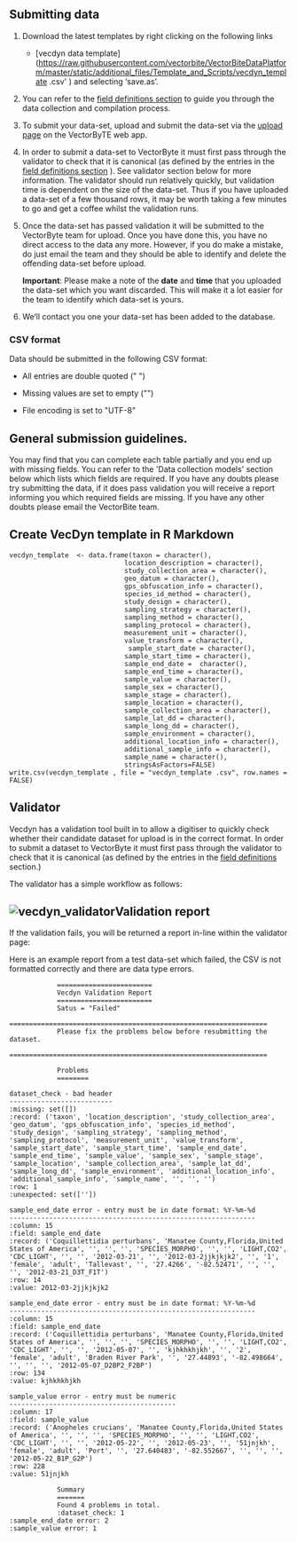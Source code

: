 ## Submitting data

1. Download the latest templates by right clicking on the following links

    - [vecdyn data template](https://raw.githubusercontent.com/vectorbite/VectorBiteDataPlatform/master/static/additional_files/Template_and_Scripts/vecdyn_template .csv' ) and selecting ‘save.as’.
    
2. You can refer to the [field definitions section](https://vectorbitedataplatform.readthedocs.io/en/latest/vecdyn/field_definitions/) to guide you through the data collection and compilation process.

3. To submit your data-set, upload and submit the data-set via the [upload page](https://www.vectorbyte.org/vecdyn/submit_vecdyn_data) on the VectorByTE web app.

4. In order to submit a data-set to VectorByte it must first pass through the validator to check that it is canonical (as defined by the entries in the [field definitions section](https://vectorbitedataplatform.readthedocs.io/en/latest/vecdyn/field_definitions/) ). See validator section below for more information. The validator should run relatively quickly, but validation time is dependent on the size of the data-set. Thus if you have uploaded a data-set of a few thousand rows, it may be worth taking a few minutes to go and get a coffee whilst the validation runs.

5. Once the data-set has passed validation it will be submitted to the VectorByte team for upload. Once you have done this, you have no direct access to the data any more. However, if you do make a mistake, do just email the team and they should be able to identify and delete the offending data-set before upload.

    **Important**: Please make a note of the **date** and **time** that you uploaded the data-set which you want discarded. This will make it a lot easier for the team to identify which data-set is yours.

6. We’ll contact you one your data-set has been added to the database.

### CSV format

Data should be submitted in the following CSV format:

- All entries are double quoted  (" ")

- Missing values are set to empty  ("")

- File encoding is set to "UTF-8"

## General submission guidelines. 

You may find that you can complete each table partially and you end up with missing fields. You can refer to the 'Data collection models' section below which lists which fields are required.  If you have any doubts please try submitting the data, if it does pass validation you will receive a report informing you which required fields are missing. If you have any other doubts please email the VectorBite team. 



## Create VecDyn template in R Markdown


```{r}
vecdyn_template  <- data.frame(taxon = character(),
                             location_description = character(),
                             study_collection_area = character(),
                             geo_datum = character(),
                             gps_obfuscation_info = character(),
                             species_id_method = character(),
                             study_design = character(),
                             sampling_strategy = character(),
                             sampling_method = character(),
                             sampling_protocol = character(),
                             measurement_unit = character(),
                             value_transform = character(),
                              sample_start_date = character(),
                             sample_start_time = character(),
                             sample_end_date =  character(),
                             sample_end_time = character(),
                             sample_value = character(),
                             sample_sex = character(),
                             sample_stage = character(),
                             sample_location = character(),
                             sample_collection_area = character(),
                             sample_lat_dd = character(),
                             sample_long_dd = character(),
                             sample_environment = character(),
                             additional_location_info = character(),
                             additional_sample_info = character(),
                             sample_name = character(),
                             stringsAsFactors=FALSE)
write.csv(vecdyn_template , file = "vecdyn_template .csv", row.names = FALSE)

```

## Validator

Vecdyn has a validation tool built in to allow a digitiser to quickly check whether their candidate dataset for upload is in the correct format. In order to submit a dataset to VectorByte it must first pass through the validator to check that it is canonical (as defined by the entries in the [field definitions](field_definitions.md) section.)

The validator has a simple workflow as follows:

## ![vecdyn_validator](/home/matt/NewWeb2py/web2py/applications/VectorBiteDataPlatform/static/docs/vecdyn/images/vecdyn_validator_big.png)Validation report 

If the validation fails, you will be returned a report in-line within the validator page:

Here is an example report from a test data-set which failed, the CSV is not formatted correctly and there are data type errors.

```
            ========================
            Vecdyn Validation Report
            ========================
            Satus = "Failed"
            =================================================================
            Please fix the problems below before resubmitting the dataset.
            =================================================================
            
            Problems
            ========
            
dataset_check - bad header
--------------------------
:missing: set([])
:record: ('taxon', 'location_description', 'study_collection_area', 'geo_datum', 'gps_obfuscation_info', 'species_id_method', 'study_design', 'sampling_strategy', 'sampling_method', 'sampling_protocol', 'measurement_unit', 'value_transform', 'sample_start_date', 'sample_start_time', 'sample_end_date', 'sample_end_time', 'sample_value', 'sample_sex', 'sample_stage', 'sample_location', 'sample_collection_area', 'sample_lat_dd', 'sample_long_dd', 'sample_environment', 'additional_location_info', 'additional_sample_info', 'sample_name', '', '', '')
:row: 1
:unexpected: set([''])

sample_end_date error - entry must be in date format: %Y-%m-%d
--------------------------------------------------------------
:column: 15
:field: sample_end_date
:record: ('Coquillettidia perturbans', 'Manatee County,Florida,United States of America', '', '', '', 'SPECIES_MORPHO', '', '', 'LIGHT,CO2', 'CDC_LIGHT', '', '', '2012-03-21', '', '2012-03-2jjkjkjk2', '', '1', 'female', 'adult', 'Tallevast', '', '27.4266', '-82.52471', '', '', '', '2012-03-21_D3T_F1T')
:row: 14
:value: 2012-03-2jjkjkjk2

sample_end_date error - entry must be in date format: %Y-%m-%d
--------------------------------------------------------------
:column: 15
:field: sample_end_date
:record: ('Coquillettidia perturbans', 'Manatee County,Florida,United States of America', '', '', '', 'SPECIES_MORPHO', '', '', 'LIGHT,CO2', 'CDC_LIGHT', '', '', '2012-05-07', '', 'kjhkhkhjkh', '', '2', 'female', 'adult', 'Braden River Park', '', '27.44893', '-82.498664', '', '', '', '2012-05-07_D2BP2_F2BP')
:row: 134
:value: kjhkhkhjkh

sample_value error - entry must be numeric
------------------------------------------
:column: 17
:field: sample_value
:record: ('Anopheles crucians', 'Manatee County,Florida,United States of America', '', '', '', 'SPECIES_MORPHO', '', '', 'LIGHT,CO2', 'CDC_LIGHT', '', '', '2012-05-22', '', '2012-05-23', '', '51jnjkh', 'female', 'adult', 'Port', '', '27.640483', '-82.552667', '', '', '', '2012-05-22_B1P_G2P')
:row: 228
:value: 51jnjkh

            Summary
            =======
            Found 4 problems in total.
            :dataset_check: 1
:sample_end_date error: 2
:sample_value error: 1


```

